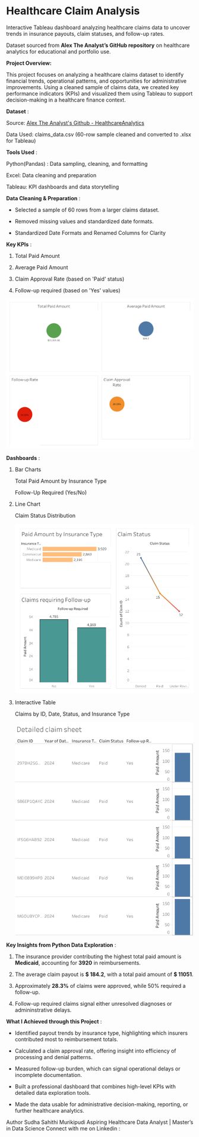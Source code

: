 # Healthcare Claim Analysis
Interactive Tableau dashboard analyzing healthcare claims data to uncover trends in insurance payouts, claim statuses, and follow-up rates.

Dataset sourced from **Alex The Analyst’s GitHub repository** on healthcare analytics for educational and portfolio use.

**Project Overview:**

This project focuses on analyzing a healthcare claims dataset to identify financial trends, operational patterns, and opportunities for administrative improvements. Using a cleaned sample of claims data, we created key performance indicators (KPIs) and visualized them using Tableau to support decision-making in a healthcare finance context.

**Dataset** :

Source: [Alex The Analyst's Github - HealthcareAnalytics](https://github.com/AlexTheAnalyst/HealthcareAnalytics/blob/main/claims_data.csv)

Data Used: claims_data.csv (60-row sample cleaned and converted to .xlsx for Tableau)

**Tools Used** :

Python(Pandas) : Data sampling, cleaning, and formatting

Excel: Data cleaning and preparation

Tableau: KPI dashboards and data storytelling

**Data Cleaning & Preparation** : 

- Selected a sample of 60 rows from a larger claims dataset.

- Removed missing values and standardized date formats.

- Standardized Date Formats and Renamed Columns for Clarity


**Key KPIs** :

1. Total Paid Amount

2. Average Paid Amount

3. Claim Approval Rate (based on 'Paid' status)

4. Follow-up required (based on 'Yes' values)

![Alt Text](Dashboard%202.png)

**Dashboards** :

1. Bar Charts
 
   Total Paid Amount by Insurance Type
   
   Follow-Up Required (Yes/No)

2. Line Chart

   Claim Status Distribution

   ![Alt Text](Dashboard1.png)

4. Interactive Table

   Claims by ID, Date, Status, and Insurance Type

   ![Alt Text](Sheet%205.png)

**Key Insights from Python Data Exploration** :

1. The insurance provider contributing the highest total paid amount is **Medicaid**, accounting for **3920** in reimbursements.

2. The average claim payout is **$ 184.2**, with a total paid amount of **$ 11051**.

3. Approximately **28.3%** of claims were approved, while 50% required a follow-up.

4. Follow-up required claims signal either unresolved diagnoses or admininstrative delays.

**What I Achieved through this Project** :

- Identified payout trends by insurance type, highlighting which insurers contributed most to reimbursement totals.

- Calculated a claim approval rate, offering insight into efficiency of processing and denial patterns.

- Measured follow-up burden, which can signal operational delays or incomplete documentation.

- Built a professional dashboard that combines high-level KPIs with detailed data exploration tools.

- Made the data usable for administrative decision-making, reporting, or further healthcare analytics.

Author
Sudha Sahithi Murikipudi
Aspiring Healthcare Data Analyst | Master’s in Data Science
Connect with me on Linkedin : [](https://www.linkedin.com/in/sudhasahithi/)
